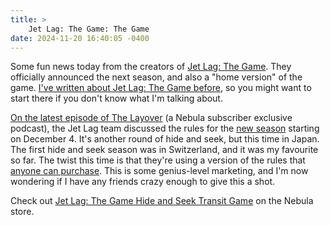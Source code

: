 ```yaml
---
title: >
    Jet Lag: The Game: The Game
date: 2024-11-20 16:40:05 -0400
---
```


Some fun news today from the creators of [Jet Lag: The Game](https://www.youtube.com/@jetlagthegame). They officially announced the next season, and also a "home version" of the game. [I've written about Jet Lag: The Game before](https://anderegg.ca/2024/05/21/travelling-for-the-enjoyment-of-others), so you might want to start there if you don't know what I'm talking about.

[On the latest episode of The Layover](https://nebula.tv/thelayover) (a Nebula subscriber exclusive podcast), the Jet Lag team discussed the rules for the [new season](https://nebula.tv/videos/jetlag-season-twelve-trailer) starting on December 4. It's another round of hide and seek, but this time in Japan. The first hide and seek season was in Switzerland, and it was my favourite so far. The twist this time is that they're using a version of the rules that [anyone can purchase](https://store.nebula.tv/products/hideandseek). This is some genius-level marketing, and I'm now wondering if I have any friends crazy enough to give this a shot.

Check out [Jet Lag: The Game Hide and Seek Transit Game](https://store.nebula.tv/products/hideandseek) on the Nebula store.